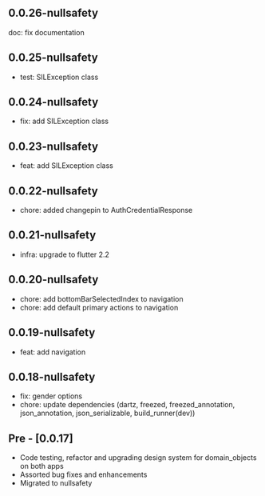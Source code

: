 ## 0.0.26-nullsafety

doc: fix documentation

## 0.0.25-nullsafety

- test: SILException class

## 0.0.24-nullsafety

- fix: add SILException class

## 0.0.23-nullsafety

- feat: add SILException class
## 0.0.22-nullsafety

- chore: added changepin to AuthCredentialResponse

## 0.0.21-nullsafety

- infra: upgrade to flutter 2.2

## 0.0.20-nullsafety

- chore: add bottomBarSelectedIndex to navigation
- chore: add default primary actions to navigation

## 0.0.19-nullsafety

- feat: add navigation

## 0.0.18-nullsafety

- fix: gender options
- chore: update dependencies (dartz, freezed, freezed_annotation, json_annotation, json_serializable, build_runner(dev))

## Pre - [0.0.17]

- Code testing, refactor and upgrading design system for domain_objects on both apps
- Assorted bug fixes and enhancements
- Migrated to nullsafety
